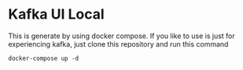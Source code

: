 # Kafka UI Local

This is generate by using docker compose. If you like to use is just for experiencing kafka, just clone this repository and run this command

>>>
`docker-compose up -d`
